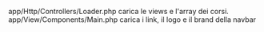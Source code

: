 app/Http/Controllers/Loader.php carica le views e l'array dei corsi.
app/View/Components/Main.php carica i link, il logo e il brand della navbar
